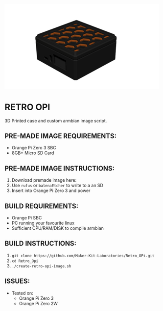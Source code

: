 ![Retro Opi Image](./retro-opi-image.png)

# RETRO OPI
3D Printed case and custom armbian image script.

## PRE-MADE IMAGE REQUIREMENTS:
- Orange Pi Zero 3 SBC
- 8GB+ Micro SD Card

## PRE-MADE IMAGE INSTRUCTIONS:
1. Download premade image here: ` `
2. Use `rufus` or `balenaEtcher` to write to a an SD
3. Insert into Orange Pi Zero 3 and power


## BUILD REQUIREMENTS:
- Orange Pi SBC
- PC running your favourite linux
- Sufficient CPU/RAM/DISK to compile armbian


## BUILD INSTRUCTIONS:
1.  `git clone https://github.com/Maker-Kit-Laboratories/Retro_OPi.git`
2.  `cd Retro_Opi`
3.  `./create-retro-opi-image.sh`


## ISSUES:
- Tested on:
    - Orange Pi Zero 3
    - Orange Pi Zero 2W